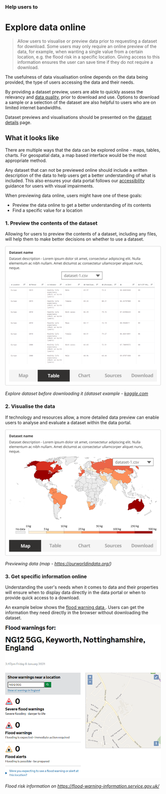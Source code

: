 ### Help users to
# Explore data online

> Allow users to visualise or preview data prior to requesting a dataset for download. Some users may only require an online preview of the data, for example, when wanting a single value from a certain location, e.g. the flood risk in a specific location. Giving access to this information ensures the user can save time if they do not require a download.

The usefulness of data visualisation online depends on the data being provided, the type of users accessing the data and their needs.

By providing a dataset preview, users are able to quickly assess the relevancy and [data quality](/main-content/steps/assess-data-quality), prior to download and use. Options to download a sample or a selection of the dataset are also helpful to users who are on limited internet bandwidths.

Dataset previews and visualisations should be presented on the [dataset details](/main-content/steps/search-for-data) page.

## What it looks like

There are multiple ways that the data can be explored online - maps, tables, charts. For geospatial data, a map based interface would be the most appropriate method. 

Any dataset that can not be previewed online should include a written description of the data to help users get a better understanding of what is included. This also ensures your data portal follows our [accessibility](/main-content/accessibility) guidance for users with visual impairments. 

When previewing data online, users might have one of these goals:
* Preview the data online to get a better understanding of its contents
* Find a specific value for a location
  
### 1. Preview the contents of the dataset

Allowing for users to preview the contents of a dataset, including any files, will help them to make better decisions on whether to use a dataset.

<div class="image-container">

![Google results](../../_media/explore-data-online/explore-files.png)

*Explore dataset before downloading it (dataset example - [kaggle.com](https://www.kaggle.com/utkarshxy/who-worldhealth-statistics-2020-complete)*

</div>

### 2. Visualise the data

If technology and resources allow, a more detailed data preview can enable users to analyse and evaluate a dataset within the data portal.

<div class="image-container">

![Additional info](../../_media/explore-data-online/explore-map.png)

*Previewing data (map - https://ourworldindata.org/)*

</div>

### 3. Get specific information online

Understanding the user's needs when it comes to data and their properties will ensure when to display data directly in the data portal or when to provide quick access to a download.

An example below shows the [flood warning data ](https://flood-warning-information.service.gov.uk/). Users can get the information they need directly in the browser without downloading the dataset.

<div class="image-container">

![Google results](../../_media/explore-data-online/flood-data.png)

*Flood risk information on https://flood-warning-information.service.gov.uk/*

</div>

<!--

<details>
<summary>Essential components</summary>
<br>
[Brief description and a list of the most relevant components/information for this task]

Below is a checklist of components/information that are relevant for this task.

These components can be arranged in many ways, but the ones with highest relevance should be the most visible/accessible.

?> 1 - high relevance, 2 - medium relevance, 3 - low relevance


| Component         | Description                                                            | Relevance |
|-------------------|------------------------------------------------------------------------|:---------:|
| Location          | Coordinates or the postcode of the location                            |     2     |
| Value of interest | Value of interest for that specific location                           |     2     |
| Table preview     | Online preview of CSV data                                             |     3     |
| Graph preview     | Bar charts visualizing the data                                        |     3     |
| Map preview       | Map with markers showing the values at specific locations or a heatmap |     3     |

</details> -->


